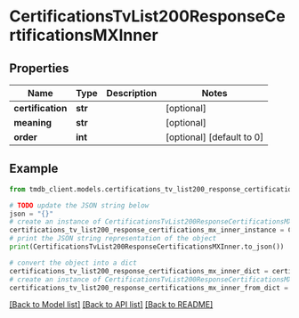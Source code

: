 # CertificationsTvList200ResponseCertificationsMXInner


## Properties

Name | Type | Description | Notes
------------ | ------------- | ------------- | -------------
**certification** | **str** |  | [optional] 
**meaning** | **str** |  | [optional] 
**order** | **int** |  | [optional] [default to 0]

## Example

```python
from tmdb_client.models.certifications_tv_list200_response_certifications_mx_inner import CertificationsTvList200ResponseCertificationsMXInner

# TODO update the JSON string below
json = "{}"
# create an instance of CertificationsTvList200ResponseCertificationsMXInner from a JSON string
certifications_tv_list200_response_certifications_mx_inner_instance = CertificationsTvList200ResponseCertificationsMXInner.from_json(json)
# print the JSON string representation of the object
print(CertificationsTvList200ResponseCertificationsMXInner.to_json())

# convert the object into a dict
certifications_tv_list200_response_certifications_mx_inner_dict = certifications_tv_list200_response_certifications_mx_inner_instance.to_dict()
# create an instance of CertificationsTvList200ResponseCertificationsMXInner from a dict
certifications_tv_list200_response_certifications_mx_inner_from_dict = CertificationsTvList200ResponseCertificationsMXInner.from_dict(certifications_tv_list200_response_certifications_mx_inner_dict)
```
[[Back to Model list]](../README.md#documentation-for-models) [[Back to API list]](../README.md#documentation-for-api-endpoints) [[Back to README]](../README.md)


